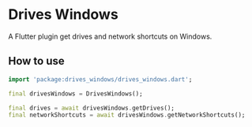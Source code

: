 # Drives Windows

A Flutter plugin get drives and network shortcuts on Windows.

## How to use

```dart
import 'package:drives_windows/drives_windows.dart';

final drivesWindows = DrivesWindows();

final drives = await drivesWindows.getDrives();
final networkShortcuts = await drivesWindows.getNetworkShortcuts();

```
